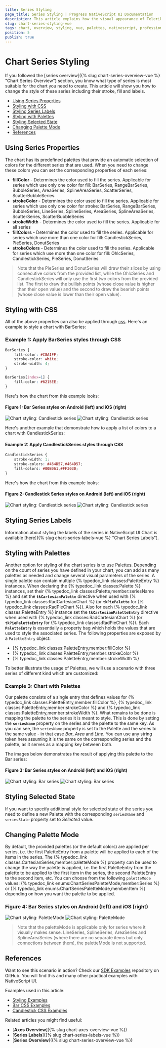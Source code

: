 ```yaml
---
title: Series Styling
page_title: Series Styling | Progress NativeScript UI Documentation
description: This article explains how the visual appearance of Telerik Chart's series for NativeScript can be customized.
slug: chart-series-styling-vue
tags: chart, overview, styling, vue, palettes, nativescript, professional, ui
position: 5
publish: true
---
```


# Chart Series Styling

If you followed the [series overview]({% slug chart-series-overview-vue %} "Chart Series Overview") section, you know what type of series is most suitable for the chart you need to create. This article will show you how to change the style of these series including their stroke, fill and labels.

* [Using Series Properties](#using-series-properties)
* [Styling with CSS](#styling-with-css)
* [Styling Series Labels](#styling-series-labels)
* [Styling with Palettes](#styling-with-palettes)
* [Styling Selected State](#styling-selected-state)
* [Changing Palette Mode](#chaning-palette-mode)
* [References](#references)

## Using Series Properties

The chart has its predefined palettes that provide an automatic selection of colors for the different series that are used. When you need to change these colors you can set the corresponding properties of each series:

* **fillColor** - Determines the color used to fill the series. Applicable for series which use only one color for fill: BarSeries, RangeBarSeries, BubbleSeries, AreaSeries, SplineAreaSeries, ScatterSeries, ScatterBubbleSeries
* **strokeColor** - Determines the color used to fill the series. Applicable for series which use only one color for stroke:  BarSeries, RangeBarSeries, BubbleSeries, LineSeries, SplineSeries, AreaSeries, SplineAreaSeries, ScatterSeries, ScatterBubbleSeries
* **strokeWidth** - Determines the color used to fill the series. Applicable for all series
* **fillColors** - Determines the color used to fill the series. Applicable for series which use more than one color for fill: CandlestickSeries, PieSeries, DonutSeries
* **strokeColors** - Determines the color used to fill the series. Applicable for series which use more than one color for fill: OhlcSeries, CandlestickSeries, PieSeries, DonutSeries

> Note that the PieSeries and DonutSeries will draw their slices by using consecutive colors from the provided list, while the OhlcSeries and CandlestickSeries will only use the first two colors from the provided list. The first to draw the bullish points (whose close value is higher than their open value) and the second to draw the bearish points (whose close value is lower than their open value).

## Styling with CSS

All of the above properties can also be applied through [css](https://docs.nativescript.org/ui/styling). Here's an example to style a chart with BarSeries:

### Example 1: Apply BarSeries styles through CSS

``` CSS
BarSeries {
    fill-color: #C8A1FF;
    stroke-color: white;
    stroke-width: 4;
}

BarSeries[index=1] {
    fill-color: #6215EE;
}
```

Here's how the chart from this example looks:

#### Figure 1: Bar Series styles on Android (left) and iOS (right)

![Chart styling: Candlestick series](../../../../ui/img/ns_ui/chart-css-bar-01-android.png "Android") ![Chart styling: Candlestick series](../../../../ui/img/ns_ui/chart-css-bar-01-ios.png "iOS")

Here's another example that demonstrate how to apply a list of colors to a chart with CandlestickSeries:

#### Example 2: Apply CandlestickSeries styles through CSS

``` CSS
CandlestickSeries {
    stroke-width: 1;
    stroke-colors: #464D57,#464D57;
    fill-colors: #00B061,#FF3030;
}
```

Here's how the chart from this example looks:

#### Figure 2: Candlestick Series styles on Android (left) and iOS (right)

![Chart styling: Candlestick series](../../../../ui/img/ns_ui/chart-css-candlestick-01-android.png "Android") ![Chart styling: Candlestick series](../../../../ui/img/ns_ui/chart-css-candlestick-01-ios.png "iOS")

## Styling Series Labels

Information about styling the labels of the series in NativeScript UI Chart is available [here]({% slug chart-series-labels-vue %} "Chart Series Labels").

## Styling with Palettes

Another option for styling of the chart series is to use Palettes. Depending on the count of series you have defined in your chart, you can add as many palettes as needed and change several visual parameters of the series. A single palette can contain multiple {% typedoc_link classes:PaletteEntry %} instances. When declaring the {% typedoc_link classes:Palette %} instances, set their {% typedoc_link classes:Palette,member:seriesName %} and set the **`tkCartesianPalette`** directive when used with {% typedoc_link classes:RadCartesianChart %} (or **`tkPiePalette`** for {% typedoc_link classes:RadPieChart %}). Also for each {% typedoc_link classes:PaletteEntry %} instance set the **`tkCartesianPaletteEntry`** directive when used with {% typedoc_link classes:RadCartesianChart %} (or **`tkPiePaletteEntry`** for {% typedoc_link classes:RadPieChart %}). Each **`PaletteEntry`** is essentially a property bag which holds the values that are used to style the associated series. The following properties are exposed by a `PaletteEntry` object:

* {% typedoc_link classes:PaletteEntry,member:fillColor %}
* {% typedoc_link classes:PaletteEntry,member:strokeColor %}
* {% typedoc_link classes:PaletteEntry,member:strokeWidth %}

To better illustrate the usage of Palettes, we will use a scenario with three series of different kind which are customized:

### Example 3: Chart with Palettes

<snippet id='chart-styling-vue'/>

Our palette consists of a single entry that defines values for {% typedoc_link classes:PaletteEntry,member:fillColor %}, {% typedoc_link classes:PaletteEntry,member:strokeColor %} and {% typedoc_link classes:PaletteEntry,member:strokeWidth %}. What remains to be done is mapping the palette to the series it is meant to style. This is done by setting the **`seriesName`** property on the series and the palette to the same key. As you can see, the `seriesName` property is set to the Palette and the series to the same value - in that case *Bar*, *Area* and *Line*. You can use any string token here assuming it is the same on the corresponding series and the palette, as it serves as a mapping key between both.

The images below demonstrates the result of applying this palette to the Bar series:

#### Figure 3: Bar Series styles on Android (left) and iOS (right)

![Chart styling: Bar series](../../../../ui/img/ns_ui/series_styling_android.png "Android") ![Chart styling: Bar series](../../../../ui/img/ns_ui/series_styling_ios.png "iOS")

## Styling Selected State

If you want to specify additional style for selected state of the series you need to define a new Palette with the corresponding `seriesName` and `seriesState` property set to *Selected* value.

## Changing Palette Mode

By default, the provided palettes (or the default colors) are applied per series, i.e. the first PaletteEntry from a palette will be applied to each of the items in the series. The {% typedoc_link classes:CartesianSeries,member:paletteMode %} property can be used to change the way the palette is applied, i.e. the first PaletteEntry from the palette to be applied to the first item in the series, the second PaletteEntry to the second item, etc. You can choose from the following `paletteMode` values: {% typedoc_link enums:ChartSeriesPaletteMode,member:Series %} or {% typedoc_link enums:ChartSeriesPaletteMode,member:Item %} depending on how you want the palette to be applied.

### Figure 4: Bar Series styles on Android (left) and iOS (right)

![Chart styling: PaletteMode](../../../../ui/img/ns_ui/series_styling_bar_android.png "Android") ![Chart styling: PaletteMode](../../../../ui/img/ns_ui/series_styling_bar_ios.png "iOS")

> Note that the paletteMode is applicable only for series where it visually makes sense. LineSeries, SplineSeries, AreaSeries and SplineAreaSeries (where there are no separate items but only connections between them), the paletteMode is not supported.

## References

Want to see this scenario in action?
Check our [SDK Examples](https://github.com/NativeScript/nativescript-ui-samples-vue) repository on GitHub. You will find this and many other practical examples with NativeScript UI.

Examples used in this article:

* [Styling Examples](https://github.com/NativeScript/nativescript-ui-samples-vue/tree/master/chart/app/examples/styling)
* [Bar CSS Examples](https://github.com/NativeScript/nativescript-ui-samples-vue/tree/master/chart/app/examples/css)
* [Candlestick CSS Examples](https://github.com/NativeScript/nativescript-ui-samples-vue/tree/master/chart/app/examples/css)

Related articles you might find useful:

* [**Axes Overview**]({% slug chart-axes-overview-vue %})
* [**Series Labels**]({% slug chart-series-labels-vue %})
* [**Series Overview**]({% slug chart-series-overview-vue %})
